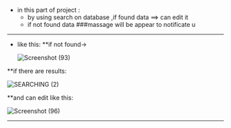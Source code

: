 - in this part of project :
    * by using search on database ,if  found data ==> can edit it 
    * if not found data ###massage will be appear to notificate u
--------------------------------------------------------------------------------------------
* like this:
**if not found->

   ![Screenshot (93)](https://user-images.githubusercontent.com/70071284/116810972-003da600-ab47-11eb-9116-b331e05f6275.png)
   
**if there are results:

   ![SEARCHING (2)](https://user-images.githubusercontent.com/70071284/116811075-a093ca80-ab47-11eb-841c-3819d65ab290.png)
   
**and can edit like this:


   ![Screenshot (96)](https://user-images.githubusercontent.com/70071284/116811152-0aac6f80-ab48-11eb-997a-9d73530f971d.png)
   
---------------------------------------------------------------------------------------------------







